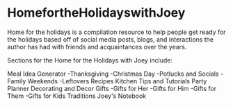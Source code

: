 # HomefortheHolidayswithJoey
Home for the holidays is a compilation resource to help people get ready for the holidays based off of social media posts, blogs, and interactions the author has had with friends and acquaintances over the years.

Sections for the Home for the Holidays with Joey include:

Meal Idea Generator
-Thanksgiving
-Christmas Day
-Potlucks and Socials
-Family Weekends
-Leftovers
Recipes
Kitchen Tips and Tutorials
Party Planner
Decorating and Decor
Gifts
-Gifts for Her
-Gifts for Him
-Gifts for Them
-Gifts for Kids
Traditions
Joey's Notebook
